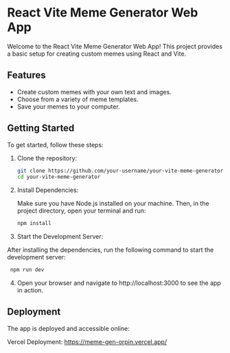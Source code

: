 # React Vite Meme Generator Web App

Welcome to the React Vite Meme Generator Web App! This project provides a basic setup for creating custom memes using React and Vite.

## Features

* Create custom memes with your own text and images.
* Choose from a variety of meme templates.
* Save your memes to your computer.

## Getting Started

To get started, follow these steps:

1. Clone the repository:

   ```bash
   git clone https://github.com/your-username/your-vite-meme-generator.git
   cd your-vite-meme-generator
   ```


2. Install Dependencies:

    Make sure you have Node.js installed on your machine. Then, in the project directory, open your terminal and run:

   ```bash
   npm install
   ```

3. Start the Development Server:

After installing the dependencies, run the following command to start the development server: 
 ```bash
  npm run dev
```

4. Open your browser and navigate to http://localhost:3000 to see the app in action.


## Deployment

The app is deployed and accessible online:

Vercel Deployment: https://meme-gen-orpin.vercel.app/
